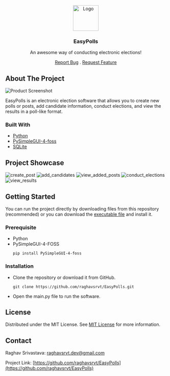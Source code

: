 <div align="center">
<a href="https://github.com/ShaanCoding/ReadME-Generator">
<img src="https://github.com/raghavsrvt/EasyPolls/assets/117651088/7c00a2bb-3e56-46e6-b66c-1c50f9141f79" alt="Logo" width="80" height="80">
</a>
<h3 align="center">EasyPolls</h3>
<p align="center">
An awesome way of conducting electronic elections!
<br/>
  
<a href="https://github.com/raghavsrvt/EasyPolls/issues/new?labels=bug&template=bug-report---.md">Report Bug</a> . 
<a href="https://github.com/raghavsrvt/EasyPolls/issues/new?labels=enhancement&template=feature-request---.md">Request Feature</a>
</p>
</div>

 ## About The Project

![Product Screenshot](https://github.com/user-attachments/assets/96faa036-4ee9-4795-ac63-07608892fc71)


EasyPolls is an electronic election software that allows you to create new polls or posts, add candidate information, conduct elections, and view the results in a poll-like format.

 ### Built With
- [Python](https://www.python.org/)
- [PySimpleGUI-4-foss](https://github.com/andor-pierdelacabeza/PySimpleGUI-4-foss)
- [SQLite](https://sqlite.org/)

## Project Showcase
![create_post](https://github.com/user-attachments/assets/d166af00-e641-4865-9931-fd487ac40373)
![add_candidates](https://github.com/user-attachments/assets/993f24fe-8810-472f-b463-0b507fd2706b)
![view_added_posts](https://github.com/user-attachments/assets/3ea64f6d-6730-47dc-829b-caaf95031831)
![conduct_elections](https://github.com/user-attachments/assets/6f5b9e25-6e49-4ab8-bb68-c6915b7b9366)
![view_results](https://github.com/user-attachments/assets/52f49779-0edd-4a0a-87e1-ab9159c3a62f)


 ## Getting Started
You can run the project directly by downloading files from this repository (recommended) or you can download the <a href='https://github.com/raghavsrvt/EasyPolls/blob/main/easypolls_setup.exe'>executable file</a> and install it.

### Prerequisite

- Python
- PySimpleGUI-4-FOSS
  ```
  pip install PySimpleGUI-4-foss
  ```
### Installation
- Clone the repository or download it from GitHub.
  
  ```
  git clone https://github.com/raghavsrvt/EasyPolls.git
  ```
- Open the main.py file to run the software.

 ## License

Distributed under the MIT License. See [MIT License](https://opensource.org/licenses/MIT) for more information.
 ## Contact

Raghav Srivastava: <a href='mailto:raghavsrvt.dev@gmail.com'>raghavsrvt.dev@gmail.com</a>

Project Link: [https://github.com/raghavsrvt/EasyPolls](https://github.com/raghavsrvt/EasyPolls)
